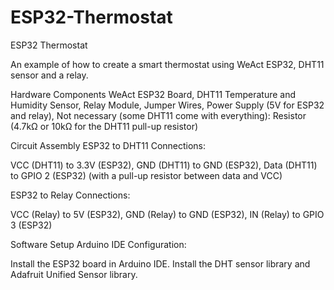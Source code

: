 # ESP32-Thermostat
ESP32 Thermostat

An example of how to create a smart thermostat using WeAct ESP32, DHT11 sensor and a relay.

Hardware Components
WeAct ESP32 Board,
DHT11 Temperature and Humidity Sensor,
Relay Module,
Jumper Wires,
Power Supply (5V for ESP32 and relay),
Not necessary (some DHT11 come with everything): Resistor (4.7kΩ or 10kΩ for the DHT11 pull-up resistor)

Circuit Assembly
ESP32 to DHT11 Connections:

VCC (DHT11) to 3.3V (ESP32),
GND (DHT11) to GND (ESP32),
Data (DHT11) to GPIO 2 (ESP32) (with a pull-up resistor between data and VCC)

ESP32 to Relay Connections:

VCC (Relay) to 5V (ESP32),
GND (Relay) to GND (ESP32),
IN (Relay) to GPIO 3 (ESP32)

Software Setup
Arduino IDE Configuration:

Install the ESP32 board in Arduino IDE.
Install the DHT sensor library and Adafruit Unified Sensor library.

